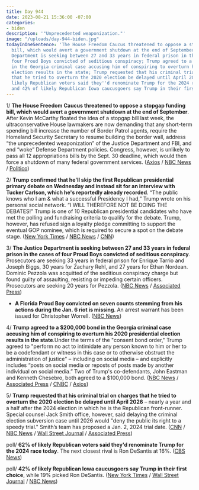 ```yaml
---
title: Day 944
date: 2023-08-21 15:36:00 -07:00
categories:
- biden
description: '"Unprecedented weaponization."'
image: "/uploads/day-944-biden.jpg"
todayInOneSentence: 'The House Freedom Caucus threatened to oppose a stopgap funding
  bill, which would avert a government shutdown at the end of September; the Justice
  Department is seeking between 27 and 33 years in federal prison in the cases of
  four Proud Boys convicted of seditious conspiracy; Trump agreed to a $200,000 bond
  in the Georgia criminal case accusing him of conspiring to overturn his 2020 presidential
  election results in the state; Trump requested that his criminal trial on charges
  that he tried to overturn the 2020 election be delayed until April 2026; 62% of
  likely Republican voters said they''d renominate Trump for the 2024 race today;
  and 42% of likely Republican Iowa caucusgoers say Trump in their first choice. '
---
```


1/ **The House Freedom Caucus threatened to oppose a stopgap funding bill, which would avert a government shutdown at the end of September**. After Kevin McCarthy floated the idea of a stopgap bill last week, the ultraconservative House lawmakers are now demanding that any short-term spending bill increase the number of Border Patrol agents, require the Homeland Security Secretary to resume building the border wall, address “the unprecedented weaponization” of the Justice Department and FBI, and end “woke” Defense Department policies. Congress, however, is unlikely to pass all 12 appropriations bills by the Sept. 30 deadline, which would then force a shutdown of many federal government services. ([Axios](https://www.axios.com/2023/08/21/freedom-caucus-government-shutdown-border) / [NBC News](https://www.nbcnews.com/politics/congress/freedom-caucus-rebels-short-term-funding-bill-new-demands-rcna100993) / [Politico](https://www.politico.com/news/2023/08/21/house-freedom-caucus-potential-shutdown-00112068))

2/ **Trump confirmed that he'll skip the first Republican presidential primary debate on Wednesday and instead sit for an interview with Tucker Carlson, which he's reportedly already recorded**. “The public knows who I am & what a successful Presidency I had,” Trump wrote on his personal social network. “I WILL THEREFORE NOT BE DOING THE DEBATES!” Trump is one of 10 Republican presidential candidates who have met the polling and fundraising criteria to qualify for the debate. Trump, however, has refused sign a loyalty pledge committing to support the eventual GOP nominee, which is required to secure a spot on the debate stage. ([New York Times](https://www.nytimes.com/2023/08/18/us/politics/trump-debate-tucker-carlson.html) / [NBC News](https://www.nbcnews.com/politics/donald-trump/trump-already-recorded-debate-night-counter-programming-interview-tuck-rcna100994) / [CNN](https://www.cnn.com/2023/08/21/politics/trump-interview-tucker-carlson/index.html))

3/ **The Justice Department is seeking between 27 and 33 years in federal prison in the cases of four Proud Boys convicted of seditious conspiracy**. Prosecutors are seeking 33 years in federal prison for Enrique Tarrio and Joseph Biggs, 30 years for Zachary Rehl, and 27 years for Ethan Nordean. Dominic Pezzola was acquitted of the seditious conspiracy charge but found guilty of assaulting, resisting or impeding certain officers. Prosecutors are seeking 20 years for Pezzola. ([NBC News](https://www.nbcnews.com/politics/justice-department/prosecutors-seek-30-years-prison-proud-boys-seditious-conspiracy-case-rcna100277) / [Associated Press](https://apnews.com/article/enrique-tarrio-capitol-riot-proud-boys-sentencing-aa8fd5e8acbc5d173e6e462974014bc7))

* **A Florida Proud Boy convicted on seven counts stemming from his actions during the Jan. 6 riot is missing**. An arrest warrant has been issued for Christopher Worrell. ([NBC News](https://www.nbcnews.com/politics/justice-department/jan-6-defendant-scheduled-sentenced-friday-now-missing-rcna100677))

4/ **Trump agreed to a $200,000 bond in the Georgia criminal case accusing him of conspiring to overturn his 2020 presidential election results in the state**.Under the terms of the "consent bond order," Trump agreed to "perform no act to intimidate any person known to him or her to be a codefendant or witness in this case or to otherwise obstruct the administration of justice" – including on social media – and explicitly includes “posts on social media or reposts of posts made by another individual on social media.” Two of Trump's co-defendants, John Eastman and Kenneth Chesebro, both agreed to a $100,000 bond. ([NBC News](https://www.nbcnews.com/politics/donald-trump/trump-co-defendants-bond-election-georgia-case-rcna101030) / [Associated Press](https://apnews.com/article/trump-bond-georgia-election-indictment-79dbb26a14b5a4ccfc1472d6d3eacd2b) / [CNBC](https://www.cnbc.com/2023/08/21/trumps-bond-in-georgia-election-case-set-at-200000.html) / [Axios](https://www.axios.com/local/atlanta/2023/08/21/donald-trump-bond-georgia))

5/ **Trump requested that his criminal trial on charges that he tried to overturn the 2020 election be delayed until April 2026** – nearly a year and a half after the 2024 election in which he is the Republican front-runner. Special counsel Jack Smith office, however, said delaying the criminal election subversion case until 2026 would "deny the public its right to a speedy trial." Smith’s team has proposed a Jan. 2, 2024 trial date. ([CNN](https://www.cnn.com/2023/08/17/politics/trump-proposes-2026-trial-federal-election-case/index.html) / [NBC News](https://www.nbcnews.com/politics/justice-department/pushing-trumps-federal-jan-6-case-2026-deny-public-speedy-trial-doj-sa-rcna101056) / [Wall Street Journal](https://www.wsj.com/us-news/law/donald-trumps-lawyers-ask-for-april-2026-trial-date-for-federal-jan-6-case-757c37c0) / [Associated Press](https://apnews.com/article/trump-special-counsel-trial-justice-department-jan-6-d2648e51ddf2cdcebf74a197e4c547d7))

poll/ **62% of likely Republican voters said they'd renominate Trump for the 2024 race today**. The next closest rival is Ron DeSantis at 16%. ([CBS News](https://www.cbsnews.com/news/trump-poll-indictments-2023-08-20/))

poll/ **42% of likely Republican Iowa caucusgoers say Trump in their first choice**, while 19% picked Ron DeSantis. ([New York Times](https://www.nytimes.com/2023/08/21/us/politics/trump-poll-rating.html) / [Wall Street Journal](https://www.wsj.com/politics/elections/donald-trump-iowa-poll-lead-ron-desantis-bc96c1b4?mod=hp_listc_pos1) / [NBC News](https://www.nbcnews.com/meet-the-press/first-read/iowa-poll-trump-challengers-face-huge-climb-stop-first-gop-contest-rcna100886))